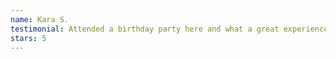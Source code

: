 ```yaml
---
name: Kara S.
testimonial: Attended a birthday party here and what a great experience!  Coach Becky was great at guiding the kids through stations and everyone seemed to really enjoy themselves. We are looking forward to coming back soon!
stars: 5
---
```

